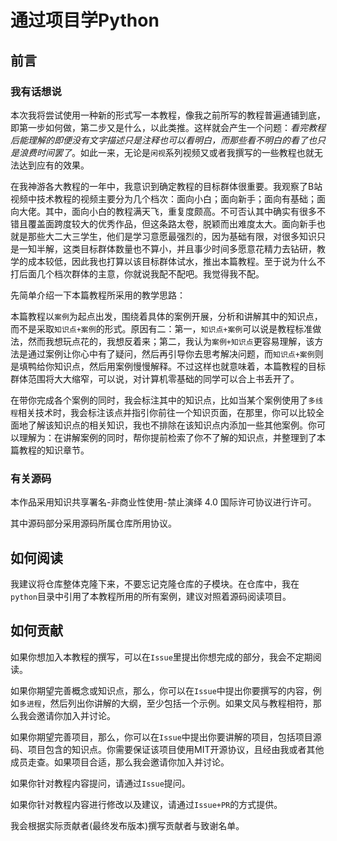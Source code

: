 # 通过项目学Python

## 前言

### 我有话想说

本次我将尝试使用一种新的形式写一本教程，像我之前所写的教程普遍通铺到底，即第一步如何做，第二步又是什么，以此类推。这样就会产生一个问题：*看完教程后能理解的即便没有文字描述只是注释也可以看明白，而那些看不明白的看了也只是浪费时间罢了*。如此一来，无论是`闲视`系列视频又或者我撰写的一些教程也就无法达到应有的效果。

在我神游各大教程的一年中，我意识到确定教程的目标群体很重要。我观察了B站视频中技术教程的视频主要分为几个档次：面向小白；面向新手；面向有基础；面向大佬。其中，面向小白的教程满天飞，重复度颇高。不可否认其中确实有很多不错且覆盖面跨度较大的优秀作品，但这条路太卷，脱颖而出难度太大。面向新手也就是那些大二大三学生，他们是学习意愿最强烈的，因为基础有限，对很多知识只是一知半解，这类目标群体数量也不算小，并且事少时间多愿意花精力去钻研，教学的成本较低，因此我也打算以该目标群体试水，推出本篇教程。至于说为什么不打后面几个档次群体的主意，你就说我配不配吧。我觉得我不配。

先简单介绍一下本篇教程所采用的教学思路：

本篇教程以`案例`为起点出发，围绕着具体的案例开展，分析和讲解其中的知识点，而不是采取`知识点+案例`的形式。原因有二：第一，`知识点+案例`可以说是教程标准做法，然而我想玩点花的，我想反着来；第二，我认为`案例+知识点`更容易理解，该方法是通过案例让你心中有了疑问，然后再引导你去思考解决问题，而`知识点+案例`则是填鸭给你知识点，然后用案例慢慢解释。不过这样也就意味着，本篇教程的目标群体范围将大大缩窄，可以说，对计算机零基础的同学可以合上书丢开了。

在带你完成各个案例的同时，我会标注其中的知识点，比如当某个案例使用了`多线程`相关技术时，我会标注该点并指引你前往一个知识页面，在那里，你可以比较全面地了解该知识点的相关知识，我也不排除在该知识点内添加一些其他案例。你可以理解为：在讲解案例的同时，帮你提前检索了你不了解的知识点，并整理到了本篇教程的知识章节。

### 有关源码

本作品采用知识共享署名-非商业性使用-禁止演绎 4.0 国际许可协议进行许可。

其中源码部分采用源码所属仓库所用协议。

## 如何阅读

我建议将仓库整体克隆下来，不要忘记克隆仓库的子模块。在仓库中，我在`python`目录中引用了本教程所用的所有案例，建议对照着源码阅读项目。

## 如何贡献

如果你想加入本教程的撰写，可以在`Issue`里提出你想完成的部分，我会不定期阅读。

如果你期望完善概念或知识点，那么，你可以在`Issue`中提出你要撰写的内容，例如`多进程`，然后列出你讲解的大纲，至少包括一个示例。如果文风与教程相符，那么我会邀请你加入并讨论。

如果你期望完善项目，那么，你可以在`Issue`中提出你要讲解的项目，包括项目源码、项目包含的知识点。你需要保证该项目使用MIT开源协议，且经由我或者其他成员走查。如果项目合适，那么我会邀请你加入并讨论。

如果你针对教程内容提问，请通过`Issue`提问。

如果你针对教程内容进行修改以及建议，请通过`Issue+PR`的方式提供。

我会根据实际贡献者(最终发布版本)撰写贡献者与致谢名单。
